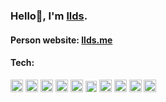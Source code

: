### Hello👋, I'm [llds](https://www.llds.cc).

#### Person website: [llds.me](https://llds.me) 

#### Tech:
<code><img height="20" src="https://api.iconify.design/logos:html-5.svg" alt="html" /></code>
<code><img height="20" src="https://api.iconify.design/logos:css-3.svg" alt="css" /></code>
<code><img height="20" src="https://api.iconify.design/logos:javascript.svg" alt="javascript" /></code>
<code><img height="20" src="https://api.iconify.design/logos:typescript-icon-round.svg" alt="typescript" /></code>
<code><img height="20" src="https://api.iconify.design/logos:vue.svg" alt="vue" /></code>
<code><img height="18" src="https://api.iconify.design/logos:nuxt-icon.svg" alt="nuxt" /></code>
<code><img height="20" src="https://api.iconify.design/logos:nodejs-icon-alt.svg" alt="nodejs" /></code>
<code><img height="20" src="https://api.iconify.design/logos:express.svg" alt="expressjs" /></code>
<code><img height="20" src="https://api.iconify.design/logos:nestjs.svg" alt="nestjs" /></code>
<code><img height="20" src="https://img.js.design/assets/webImg/favicon.ico" alt="nestjs" /></code>


